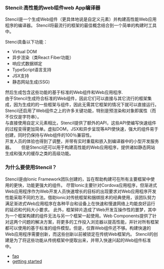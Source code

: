 ### Stencil:高性能的web组件web App编译器
Stencil是一个生成Web组件（更具体地说是自定义元素）并构建高性能Web应用程序的编译器。 Stencil将最流行的框架的最佳概念结合到一个简单的构建时工具中。  

Stenci具备以下功能：  
- Virtual DOM
-  异步渲染（类React Fiber功能）
- 响应式数据绑定
- TypeScript语言支持
- JSX支持
- 静态网站生成(SSG)

然后生成包含这些功能的基于标准的Web组件和Web应用程序.  
由于Stencil生成符合标准的Web组件，因此它们可以直接与其它流行的框架集成，因为生成的的一些框架与组件，因此无需其它框架的情况下就可以直接运行。 Stencil还启用了Web组件之上的许多关键功能，特别是预渲染和对象即属性（而不仅仅是字符串）。  
与直接使用自定义元素相比，Stencil提供了额外的API，这些API使编写快速组件的过程变得更加简单。虚拟DOM，JSX和异步呈现等API使快速，强大的组件易于创建，同时仍保持与Web组件的100％兼容性。  
开发人员的体验也得到了调整，并带有实时重载和嵌入到编译器中的小型开发服务器。　　
但是Stencil还可以用于构建高性能的Web应用程序，提供诸如静态网站生成和强大的缓存之类的高级功能。

### 为什么要使用Stencil？　　
Stencil是由Ionic Framework团队创建的，旨在帮助构建可在所有主要框架中使用的更快，功能更强大的组件。
尽管Ionic主要针对Cordova应用程序，但渐进式Web应用程序作为Web开发人员快速增长的目标的出现要求对Web应用程序开发性能采取不同的方法。借助Ionic对传统框架和捆绑技术的经典使用，该团队努力满足渐进式Web应用程序在各种平台和设备上在快速和慢速网络上均能良好运行的延迟和代码大小要求。  此外，框架碎片造成了Web开发互操作性的噩梦，其中为一个框架构建的组件无法与另一个框架一起使用。Web Components提供了针对这两个问题的解决方案，将更多的工作投入浏览器以提高性能，并针对所有框架都可以使用的基于标准的组件模型。但是，仅靠Web组件还不够。构建快速的Web应用程序需要创新，而这些创新以前被锁定在传统Web框架内。 Stencil的创建是为了将这些功能从传统框架中提取出来，并带入快速兴起的Web组件标准中。 

- [faq](./faq.md)  
- [getting started](./getting-started.md)